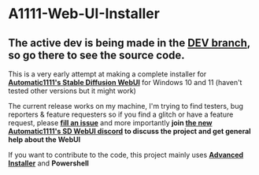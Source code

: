 # A1111-Web-UI-Installer

## The active dev is being made in the [DEV branch](https://github.com/EmpireMediaScience/A1111-Web-UI-Installer/tree/dev), so go there to see the source code.

This is a very early attempt at making a complete installer for **[Automatic1111's Stable Diffusion WebUI](https://github.com/AUTOMATIC1111/stable-diffusion-webui)** for Windows 10 and 11 (haven't tested other versions but it might work)

The current release works on my machine, I'm trying to find testers, bug reporters & feature requesters so if you find a glitch or have a feature request, please [**fill an issue**](https://github.com/EmpireMediaScience/A1111-Web-UI-Installer/issues) and more importantly **join [the new Automatic1111's SD WebUI discord](https://discord.gg/5KRHgNpz) to discuss the project and get general help about the WebUI**

If you want to contribute to the code, this project mainly uses [**Advanced Installer**](https://www.advancedinstaller.com/) and **Powershell**
